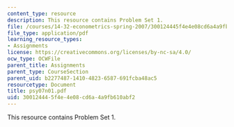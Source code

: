 ```yaml
---
content_type: resource
description: This resource contains Problem Set 1.
file: /courses/14-32-econometrics-spring-2007/300124445f4e4e08cd6a4a9fb610abf2_psy07n01.pdf
file_type: application/pdf
learning_resource_types:
- Assignments
license: https://creativecommons.org/licenses/by-nc-sa/4.0/
ocw_type: OCWFile
parent_title: Assignments
parent_type: CourseSection
parent_uid: b2277487-1410-4823-6587-691fcba48ac5
resourcetype: Document
title: psy07n01.pdf
uid: 30012444-5f4e-4e08-cd6a-4a9fb610abf2
---
```

This resource contains Problem Set 1.